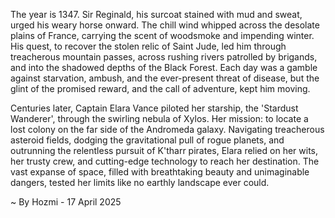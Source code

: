 
The year is 1347.  Sir Reginald, his surcoat stained with mud and sweat, urged his weary horse onward.  The chill wind whipped across the desolate plains of France, carrying the scent of woodsmoke and impending winter.  His quest, to recover the stolen relic of Saint Jude, led him through treacherous mountain passes, across rushing rivers patrolled by brigands, and into the shadowed depths of the Black Forest. Each day was a gamble against starvation, ambush, and the ever-present threat of disease, but the glint of the promised reward, and the call of adventure, kept him moving.

Centuries later, Captain Elara Vance piloted her starship, the 'Stardust Wanderer', through the swirling nebula of Xylos.  Her mission: to locate a lost colony on the far side of the Andromeda galaxy.  Navigating treacherous asteroid fields, dodging the gravitational pull of rogue planets, and outrunning the relentless pursuit of K'tharr pirates, Elara relied on her wits, her trusty crew, and cutting-edge technology to reach her destination. The vast expanse of space, filled with breathtaking beauty and unimaginable dangers, tested her limits like no earthly landscape ever could.

~ By Hozmi - 17 April 2025
